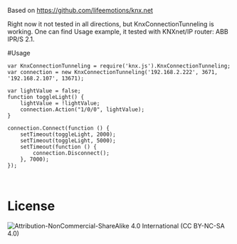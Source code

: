 Based on https://github.com/lifeemotions/knx.net

Right now it not tested in all directions, but KnxConnectionTunneling is working.
One can find Usage example, it tested with KNXnet/IP router: ABB IPR/S 2.1.
 
#Usage

```
var KnxConnectionTunneling = require('knx.js').KnxConnectionTunneling;
var connection = new KnxConnectionTunneling('192.168.2.222', 3671, '192.168.2.107', 13671);

var lightValue = false;
function toggleLight() {
    lightValue = !lightValue;
    connection.Action("1/0/0", lightValue);
}

connection.Connect(function () {
    setTimeout(toggleLight, 2000);
    setTimeout(toggleLight, 5000);
    setTimeout(function () {
        connection.Disconnect();
    }, 7000);
});



```
 
# License

![Attribution-NonCommercial-ShareAlike 4.0 International (CC BY-NC-SA 4.0)](https://licensebuttons.net/l/by-nc-sa/4.0/88x31.png "CC BY-NC-SA 4.0")